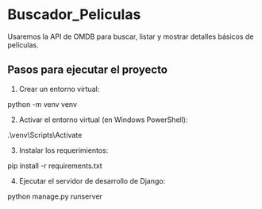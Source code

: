 
# Buscador_Peliculas
Usaremos la API de OMDB para buscar, listar y mostrar detalles básicos de películas.

## Pasos para ejecutar el proyecto

1. Crear un entorno virtual:

python -m venv venv

2. Activar el entorno virtual (en Windows PowerShell):

.\venv\Scripts\Activate

3. Instalar los requerimientos:

pip install -r requirements.txt

4. Ejecutar el servidor de desarrollo de Django:

python manage.py runserver
```


